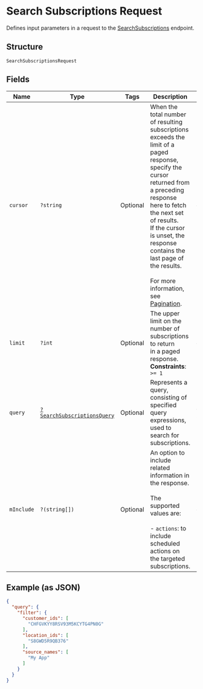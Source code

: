 
# Search Subscriptions Request

Defines input parameters in a request to the
[SearchSubscriptions](../../doc/apis/subscriptions.md#search-subscriptions) endpoint.

## Structure

`SearchSubscriptionsRequest`

## Fields

| Name | Type | Tags | Description | Getter | Setter |
|  --- | --- | --- | --- | --- | --- |
| `cursor` | `?string` | Optional | When the total number of resulting subscriptions exceeds the limit of a paged response,<br>specify the cursor returned from a preceding response here to fetch the next set of results.<br>If the cursor is unset, the response contains the last page of the results.<br><br>For more information, see [Pagination](../../https://developer.squareup.com/docs/working-with-apis/pagination). | getCursor(): ?string | setCursor(?string cursor): void |
| `limit` | `?int` | Optional | The upper limit on the number of subscriptions to return<br>in a paged response.<br>**Constraints**: `>= 1` | getLimit(): ?int | setLimit(?int limit): void |
| `query` | [`?SearchSubscriptionsQuery`](../../doc/models/search-subscriptions-query.md) | Optional | Represents a query, consisting of specified query expressions, used to search for subscriptions. | getQuery(): ?SearchSubscriptionsQuery | setQuery(?SearchSubscriptionsQuery query): void |
| `mInclude` | `?(string[])` | Optional | An option to include related information in the response.<br><br>The supported values are:<br><br>- `actions`: to include scheduled actions on the targeted subscriptions. | getMInclude(): ?array | setMInclude(?array mInclude): void |

## Example (as JSON)

```json
{
  "query": {
    "filter": {
      "customer_ids": [
        "CHFGVKYY8RSV93M5KCYTG4PN0G"
      ],
      "location_ids": [
        "S8GWD5R9QB376"
      ],
      "source_names": [
        "My App"
      ]
    }
  }
}
```


